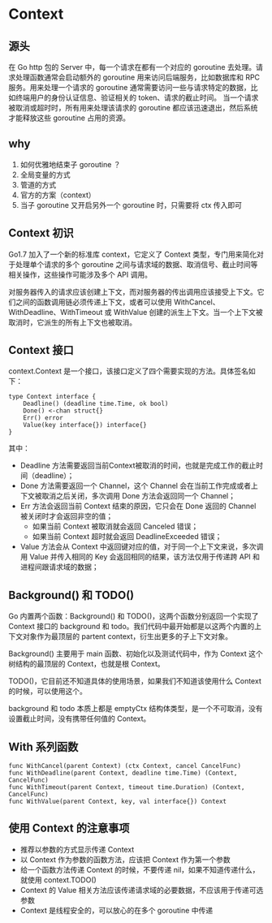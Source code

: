 # Context
## 源头
在 Go http 包的 Server 中，每一个请求在都有一个对应的 goroutine 去处理。请求处理函数通常会启动额外的 goroutine 用来访问后端服务，比如数据库和 RPC 服务。用来处理一个请求的 goroutine 通常需要访问一些与请求特定的数据，比如终端用户的身份认证信息、验证相关的 token、请求的截止时间。 当一个请求被取消或超时时，所有用来处理该请求的 goroutine 都应该迅速退出，然后系统才能释放这些 goroutine 占用的资源。

## why
1. 如何优雅地结束子 goroutine ？
2. 全局变量的方式
3. 管道的方式
4. 官方的方案（context）
5. 当子 goroutine 又开启另外一个 goroutine 时，只需要将 ctx 传入即可

## Context 初识
Go1.7 加入了一个新的标准库 context，它定义了 Context 类型，专门用来简化对于处理单个请求的多个 goroutine 之间与请求域的数据、取消信号、截止时间等相关操作，这些操作可能涉及多个 API 调用。

对服务器传入的请求应该创建上下文，而对服务器的传出调用应该接受上下文。它们之间的函数调用链必须传递上下文，或者可以使用 WithCancel、WithDeadline、WithTimeout 或 WithValue 创建的派生上下文。当一个上下文被取消时，它派生的所有上下文也被取消。

## Context 接口
context.Context 是一个接口，该接口定义了四个需要实现的方法。具体签名如下：


    type Context interface {
        Deadline() (deadline time.Time, ok bool)
        Done() <-chan struct{}
        Err() error
        Value(key interface{}) interface{}
    }

其中：
* Deadline 方法需要返回当前Context被取消的时间，也就是完成工作的截止时间（deadline）；
* Done 方法需要返回一个 Channel，这个 Channel 会在当前工作完成或者上下文被取消之后关闭，多次调用 Done 方法会返回同一个 Channel；
* Err 方法会返回当前 Context 结束的原因，它只会在 Done 返回的 Channel 被关闭时才会返回非空的值；
    * 如果当前 Context 被取消就会返回 Canceled 错误；
    * 如果当前 Context 超时就会返回 DeadlineExceeded 错误；
* Value 方法会从 Context 中返回键对应的值，对于同一个上下文来说，多次调用 Value 并传入相同的 Key 会返回相同的结果，该方法仅用于传递跨 API 和进程间跟请求域的数据；

## Background() 和 TODO()
Go 内置两个函数：Background() 和 TODO()，这两个函数分别返回一个实现了 Context 接口的 background 和 todo。我们代码中最开始都是以这两个内置的上下文对象作为最顶层的 partent context，衍生出更多的子上下文对象。

Background() 主要用于 main 函数、初始化以及测试代码中，作为 Context 这个树结构的最顶层的 Context，也就是根 Context。

TODO()，它目前还不知道具体的使用场景，如果我们不知道该使用什么 Context 的时候，可以使用这个。

background 和 todo 本质上都是 emptyCtx 结构体类型，是一个不可取消，没有设置截止时间，没有携带任何值的 Context。

## With 系列函数

    func WithCancel(parent Context) (ctx Context, cancel CancelFunc)
    func WithDeadline(parent Context, deadline time.Time) (Context, CancelFunc)
    func WithTimeout(parent Context, timeout time.Duration) (Context, CancelFunc)
    func WithValue(parent Context, key, val interface{}) Context

## 使用 Context 的注意事项
* 推荐以参数的方式显示传递 Context
* 以 Context 作为参数的函数方法，应该把 Context 作为第一个参数
* 给一个函数方法传递 Context 的时候，不要传递 nil，如果不知道传递什么，就使用 context.TODO()
* Context 的 Value 相关方法应该传递请求域的必要数据，不应该用于传递可选参数
* Context 是线程安全的，可以放心的在多个 goroutine 中传递